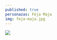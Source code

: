 ```yaml
---
published: true
personazas: Fėja Maja
img: feja-maja.jpg
---
```

![]({{site.baseurl}}/img/personazai/100feja%20maja.md.jpg)
